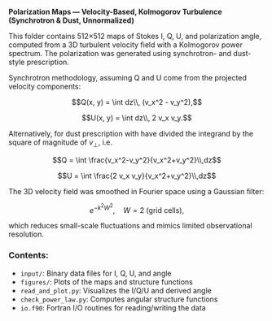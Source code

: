 **Polarization Maps — Velocity-Based, Kolmogorov Turbulence (Synchrotron & Dust, Unnormalized)**

This folder contains 512×512 maps of Stokes I, Q, U, and polarization angle, computed from a 3D turbulent velocity field with a Kolmogorov power spectrum. The polarization was generated using synchrotron- and dust-style prescription. 

Synchrotron methodology, assuming Q and U come from the projected velocity components:

$$Q(x, y) = \int dz\\, (v_x^2 - v_y^2),$$

$$U(x, y) = \int dz\\, 2 v_x v_y.$$

Alternatively, for dust prescription with have divided the integrand by the square of magnitude of $v_\perp$, i.e.

$$Q = \int \frac{v_x^2-v_y^2}{v_x^2+v_y^2}\\,dz$$

$$U = \int \frac{2 v_x v_y}{v_x^2+v_y^2}\\,dz$$

The 3D velocity field was smoothed in Fourier space using a Gaussian filter:

$$
e^{-k^2 W^2}, \quad W = 2 \text{ (grid cells)},
$$

which reduces small-scale fluctuations and mimics limited observational resolution.


### Contents:

* `input/`: Binary data files for I, Q, U, and angle
* `figures/`: Plots of the maps and structure functions
* `read_and_plot.py`: Visualizes the I/Q/U and derived angle
* `check_power_law.py`: Computes angular structure functions
* `io.f90`: Fortran I/O routines for reading/writing the data
